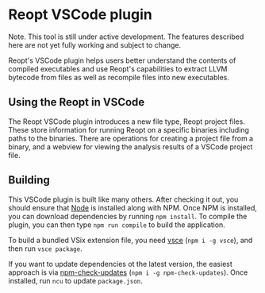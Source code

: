 # Reopt VSCode plugin

Note. This tool is still under active development.  The features
described here are not yet fully working and subject to change.

Reopt's VSCode plugin helps users better understand
the contents of compiled executables and use Reopt's capabilities
to extract LLVM bytecode from files as well as recompile files
into new executables.

## Using the Reopt in VSCode

The Reopt VSCode plugin introduces a new file type, Reopt project
files.  These store information for running Reopt on a specific
binaries including paths to the binaries.  There are operations
for creating a project file from a binary, and a webview for
viewing the analysis results of a VSCode project file.

## Building

This VSCode plugin is built like many others.  After checking it out,
you should ensure that [Node](https://nodejs.org/) is installed along
with NPM.  Once NPM is installed, you can download dependencies
by running `npm install`.  To compile the plugin, you can then type
`npm run compile` to build the application.

To build a bundled VSix extension file, you need [vsce](https://github.com/Microsoft/vscode-vsce) (`npm i -g vsce`), and then run `vsce package`.


If you want to update dependencies ot the latest version, the easiest approach
is via [npm-check-updates](https://www.npmjs.com/package/npm-check-updates) (`npm i -g npm-check-updates`).  Once installed, run `ncu` to update `package.json`.